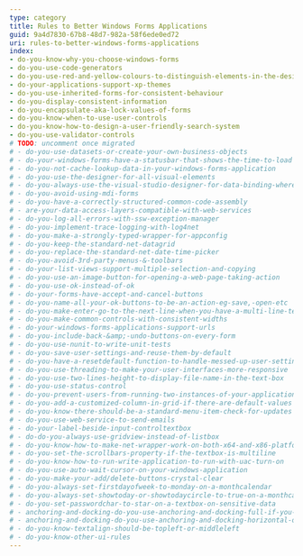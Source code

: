 ```yaml
---
type: category
title: Rules to Better Windows Forms Applications
guid: 9a4d7830-67b8-48d7-982a-58f6ede0ed72
uri: rules-to-better-windows-forms-applications
index:
- do-you-know-why-you-choose-windows-forms
- do-you-use-code-generators
- do-you-use-red-and-yellow-colours-to-distinguish-elements-in-the-designer
- do-your-applications-support-xp-themes
- do-you-use-inherited-forms-for-consistent-behaviour
- do-you-display-consistent-information
- do-you-encapsulate-aka-lock-values-of-forms
- do-you-know-when-to-use-user-controls
- do-you-know-how-to-design-a-user-friendly-search-system
- do-you-use-validator-controls
# TODO: uncomment once migrated
# - do-you-use-datasets-or-create-your-own-business-objects
# - do-your-windows-forms-have-a-statusbar-that-shows-the-time-to-load
# - do-you-not-cache-lookup-data-in-your-windows-forms-application
# - do-you-use-the-designer-for-all-visual-elements
# - do-you-always-use-the-visual-studio-designer-for-data-binding-where-possible
# - do-you-avoid-using-mdi-forms
# - do-you-have-a-correctly-structured-common-code-assembly
# - are-your-data-access-layers-compatible-with-web-services
# - do-you-log-all-errors-with-ssw-exception-manager
# - do-you-implement-trace-logging-with-log4net
# - do-you-make-a-strongly-typed-wrapper-for-appconfig
# - do-you-keep-the-standard-net-datagrid
# - do-you-replace-the-standard-net-date-time-picker
# - do-you-avoid-3rd-party-menus-&-toolbars
# - do-your-list-views-support-multiple-selection-and-copying
# - do-you-use-an-image-button-for-opening-a-web-page-taking-action
# - do-you-use-ok-instead-of-ok
# - do-your-forms-have-accept-and-cancel-buttons
# - do-you-name-all-your-ok-buttons-to-be-an-action-eg-save,-open-etc
# - do-you-make-enter-go-to-the-next-line-when-you-have-a-multi-line-textbox-rather-than-hit-the-ok-button
# - do-you-make-common-controls-with-consistent-widths
# - do-your-windows-forms-applications-support-urls
# - do-you-include-back-&amp;-undo-buttons-on-every-form
# - do-you-use-nunit-to-write-unit-tests
# - do-you-save-user-settings-and-reuse-them-by-default
# - do-you-have-a-resetdefault-function-to-handle-messed-up-user-settings
# - do-you-use-threading-to-make-your-user-interfaces-more-responsive
# - do-you-use-two-lines-height-to-display-file-name-in-the-text-box
# - do-you-use-status-control
# - do-you-prevent-users-from-running-two-instances-of-your-application
# - do-you-add-a-customized-column-in-grid-if-there-are-default-values
# - do-you-know-there-should-be-a-standard-menu-item-check-for-updates
# - do-you-use-web-service-to-send-emails
# - do-your-label-beside-input-controltextbox
# - do-do-you-always-use-gridview-instead-of-listbox
# - do-you-know-how-to-make-net-wrapper-work-on-both-x64-and-x86-platforms
# - do-you-set-the-scrollbars-property-if-the-textbox-is-multiline
# - do-you-know-how-to-run-write-application-to-run-with-uac-turn-on
# - do-you-use-auto-wait-cursor-on-your-windows-application
# - do-you-make-your-add/delete-buttons-crystal-clear
# - do-you-always-set-firstdayofweek-to-monday-on-a-monthcalendar
# - do-you-always-set-showtoday-or-showtodaycircle-to-true-on-a-monthcalendar
# - do-you-set-passwordchar-to-star-on-a-textbox-on-sensitive-data
# - anchoring-and-docking-do-you-use-anchoring-and-docking-full-if-you-have-a-multiline-textboxes
# - anchoring-and-docking-do-you-use-anchoring-and-docking-horizontal-only-with-single-line-textboxes
# - do-you-know-textalign-should-be-topleft-or-middleleft
# - do-you-know-other-ui-rules
---
```

